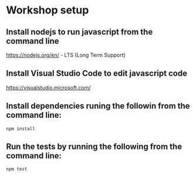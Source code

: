 # Workshop setup

## Install nodejs to run javascript from the command line
https://nodejs.org/en/ - LTS (Long Term Support)

## Install Visual Studio Code to edit javascript code
https://visualstudio.microsoft.com/

## Install dependencies runing the followin from the command line:
~~~shell
npm install
~~~

## Run the tests by running the following from the command line:
~~~shell
npm test
~~~